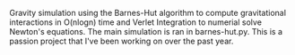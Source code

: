 Gravity simulation using the Barnes-Hut algorithm to compute gravitational interactions in O(nlogn) time and Verlet Integration to numerial solve Newton's equations. The main simulation is ran in barnes-hut.py. This is a passion project that I've been working on over the past year.
